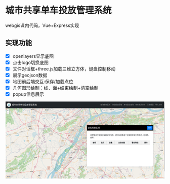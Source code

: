 # 城市共享单车投放管理系统

webgis课内代码，Vue+Express实现

## 实现功能
- [x] openlayers显示底图
- [x] 点击logo切换底图
- [x] 文件对话框+three.js加载三维立方体，键盘控制移动
- [x] 展示geojson数据
- [x] 地图前后端交互:保存/加载点位
- [x] 几何图形绘制：线、面+结束绘制+清空绘制
- [x] popup信息展示

![alt text](misc/1.png)